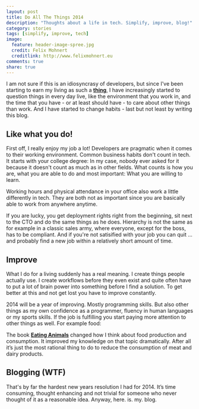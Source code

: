 ```yaml
---
layout: post
title: Do All The Things 2014
description: "Thoughts about a life in tech. Simplify, improve, blog!"
category: stories
tags: [simplify, improve, tech]
image:
  feature: header-image-spree.jpg
  credit: Felix Mohnert
  creditlink: http://www.felixmohnert.eu
comments: true
share: true
---
```


I am not sure if this is an idiosyncrasy of developers, but since I've been starting to earn my living as such a [**thing**](/hi), I have increasingly started to question things in every day live, like the environment that you work in, and the time that you have - or at least should have - to care about other things than work. And I have started to change habits - last but not least by writing this blog.

## Like what you do!

First off, I really enjoy my job a lot!
Developers are pragmatic when it comes to their working environment. Common business habits don't count in tech. It starts with your college degree: In my case, nobody ever asked for it because it doesn't count as much as in other fields. What counts is how you are, what you are able to do and most important: What you are willing to learn.

Working hours and physical attendance in your office also work a little differently in tech. They are both not as important since you are basically able to work from anywhere anytime. 

If you are lucky, you get deployment rights right from the beginning, sit next to the CTO and do the same things as he does. Hierarchy is not the same as for example in a classic sales army, where everyone, except for the boss, has to be compliant. And if you're not satisified with your job you can quit ... and probably find a new job within a relatively short amount of time. 

## Improve

What I do for a living suddenly has a real meaning. I create things people actually use. I create workflows before they even exist and quite often have to put a lot of brain power into something before I find a solution. To get better at this and not get lost you have to improve constantly.

2014 will be a year of improving. Mostly programming skills. But also other things as my own confidence as a programmer, fluency in human languages or my sports skills. If the job is fulfilling you start paying more attention to other things as well. For example food:

The book [**Eating Animals**](https://readmill.com/books/sample-of-eating-animals) changed how I think about food production and consumption. It improved my knowledge on that topic dramatically. After all it’s just the most rational thing to do to reduce the consumption of meat and dairy products.


## Blogging (WTF)

That's by far the hardest new years resolution I had for 2014. It’s time consuming, thought enhancing and not trivial for someone who never thought of it as a reasonable idea. Anyway, here. is. my. blog.
